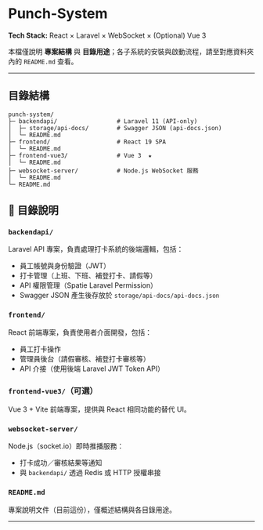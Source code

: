 # Punch-System

**Tech Stack:** React × Laravel × WebSocket × (Optional) Vue 3  

本檔僅說明 **專案結構** 與 **目錄用途**；各子系統的安裝與啟動流程，請至對應資料夾內的 `README.md` 查看。

---

## 目錄結構

```text
punch-system/
├─ backendapi/                 # Laravel 11 (API-only) 
│  ├─ storage/api-docs/        # Swagger JSON (api-docs.json)
│  └─ README.md
├─ frontend/                   # React 19 SPA 
│  └─ README.md
├─ frontend-vue3/              # Vue 3  ★
│  └─ README.md
├─ websocket-server/           # Node.js WebSocket 服務 
│  └─ README.md
└─ README.md                   
```

## 📂 目錄說明

### `backendapi/`
Laravel API 專案，負責處理打卡系統的後端邏輯，包括：
- 員工帳號與身份驗證（JWT）
- 打卡管理（上班、下班、補登打卡、請假等）
- API 權限管理（Spatie Laravel Permission）
- Swagger JSON 產生後存放於 `storage/api-docs/api-docs.json`

### `frontend/`
React 前端專案，負責使用者介面開發，包括：
- 員工打卡操作
- 管理員後台（請假審核、補登打卡審核等）
- API 介接（使用後端 Laravel JWT Token API）

### `frontend-vue3/`（可選）
Vue 3 + Vite 前端專案，提供與 React 相同功能的替代 UI。

### `websocket-server/`
Node.js（socket.io）即時推播服務：
- 打卡成功／審核結果等通知
- 與 `backendapi/` 透過 Redis 或 HTTP 授權串接

### `README.md`
專案說明文件（目前這份），僅概述結構與各目錄用途。

---
